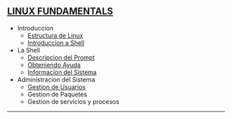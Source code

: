 ## [LINUX FUNDAMENTALS](https://github.com/jcca1992/INFOSEC/blob/main/Windows%20Fundamentals/README.md)

+ Introduccion
    + [Estructura de Linux]()
    + [Introduccion a Shell]()
+ La Shell
    + [Descripcion del Prompt]()
    + [Obteniendo Ayuda]()
    + [Informacion del Sistema]()
+ Administracion del Sistema
    + [Gestion de Usuarios]()
    + Gestion de Paquetes
    + Gestion de servicios y procesos
___
